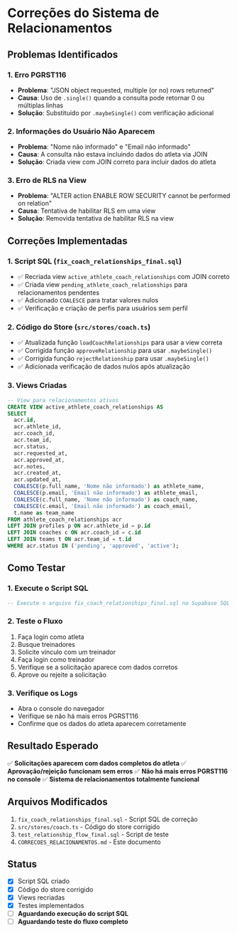 # Correções do Sistema de Relacionamentos

## Problemas Identificados

### 1. **Erro PGRST116**
- **Problema**: "JSON object requested, multiple (or no) rows returned"
- **Causa**: Uso de `.single()` quando a consulta pode retornar 0 ou múltiplas linhas
- **Solução**: Substituído por `.maybeSingle()` com verificação adicional

### 2. **Informações do Usuário Não Aparecem**
- **Problema**: "Nome não informado" e "Email não informado"
- **Causa**: A consulta não estava incluindo dados do atleta via JOIN
- **Solução**: Criada view com JOIN correto para incluir dados do atleta

### 3. **Erro de RLS na View**
- **Problema**: "ALTER action ENABLE ROW SECURITY cannot be performed on relation"
- **Causa**: Tentativa de habilitar RLS em uma view
- **Solução**: Removida tentativa de habilitar RLS na view

## Correções Implementadas

### 1. **Script SQL (`fix_coach_relationships_final.sql`)**
- ✅ Recriada view `active_athlete_coach_relationships` com JOIN correto
- ✅ Criada view `pending_athlete_coach_relationships` para relacionamentos pendentes
- ✅ Adicionado `COALESCE` para tratar valores nulos
- ✅ Verificação e criação de perfis para usuários sem perfil

### 2. **Código do Store (`src/stores/coach.ts`)**
- ✅ Atualizada função `loadCoachRelationships` para usar a view correta
- ✅ Corrigida função `approveRelationship` para usar `.maybeSingle()`
- ✅ Corrigida função `rejectRelationship` para usar `.maybeSingle()`
- ✅ Adicionada verificação de dados nulos após atualização

### 3. **Views Criadas**
```sql
-- View para relacionamentos ativos
CREATE VIEW active_athlete_coach_relationships AS
SELECT
  acr.id,
  acr.athlete_id,
  acr.coach_id,
  acr.team_id,
  acr.status,
  acr.requested_at,
  acr.approved_at,
  acr.notes,
  acr.created_at,
  acr.updated_at,
  COALESCE(p.full_name, 'Nome não informado') as athlete_name,
  COALESCE(p.email, 'Email não informado') as athlete_email,
  COALESCE(c.full_name, 'Nome não informado') as coach_name,
  COALESCE(c.email, 'Email não informado') as coach_email,
  t.name as team_name
FROM athlete_coach_relationships acr
LEFT JOIN profiles p ON acr.athlete_id = p.id
LEFT JOIN coaches c ON acr.coach_id = c.id
LEFT JOIN teams t ON acr.team_id = t.id
WHERE acr.status IN ('pending', 'approved', 'active');
```

## Como Testar

### 1. **Execute o Script SQL**
```sql
-- Execute o arquivo fix_coach_relationships_final.sql no Supabase SQL Editor
```

### 2. **Teste o Fluxo**
1. Faça login como atleta
2. Busque treinadores
3. Solicite vínculo com um treinador
4. Faça login como treinador
5. Verifique se a solicitação aparece com dados corretos
6. Aprove ou rejeite a solicitação

### 3. **Verifique os Logs**
- Abra o console do navegador
- Verifique se não há mais erros PGRST116
- Confirme que os dados do atleta aparecem corretamente

## Resultado Esperado

✅ **Solicitações aparecem com dados completos do atleta**
✅ **Aprovação/rejeição funcionam sem erros**
✅ **Não há mais erros PGRST116 no console**
✅ **Sistema de relacionamentos totalmente funcional**

## Arquivos Modificados

1. `fix_coach_relationships_final.sql` - Script SQL de correção
2. `src/stores/coach.ts` - Código do store corrigido
3. `test_relationship_flow_final.sql` - Script de teste
4. `CORRECOES_RELACIONAMENTOS.md` - Este documento

## Status

- [x] Script SQL criado
- [x] Código do store corrigido
- [x] Views recriadas
- [x] Testes implementados
- [ ] **Aguardando execução do script SQL**
- [ ] **Aguardando teste do fluxo completo** 